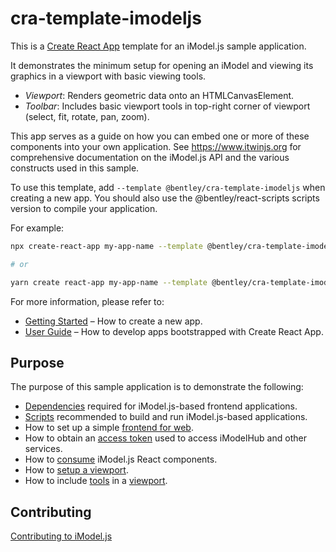 # cra-template-imodeljs

This is a [Create React App](https://github.com/facebook/create-react-app) template for an iModel.js sample application.

It demonstrates the minimum setup for opening an iModel and viewing its graphics in a viewport with basic viewing tools. 

* _Viewport_: Renders geometric data onto an HTMLCanvasElement.
* _Toolbar_: Includes basic viewport tools in top-right corner of viewport (select, fit, rotate, pan, zoom).

This app serves as a guide on how you can embed one or more of these components into your own application.
See https://www.itwinjs.org for comprehensive documentation on the iModel.js API and the various constructs used in this sample.

To use this template, add `--template @bentley/cra-template-imodeljs` when creating a new app. You should also use the @bentley/react-scripts scripts version to compile your application.

For example:

```sh
npx create-react-app my-app-name --template @bentley/cra-template-imodeljs --scripts-version @bentley/react-scripts

# or

yarn create react-app my-app-name --template @bentley/cra-template-imodeljs --scripts-version @bentley/react-scripts
```

For more information, please refer to:

- [Getting Started](https://create-react-app.dev/docs/getting-started) – How to create a new app.
- [User Guide](https://create-react-app.dev) – How to develop apps bootstrapped with Create React App.


## Purpose

The purpose of this sample application is to demonstrate the following:

* [Dependencies](./package.json) required for iModel.js-based frontend applications.
* [Scripts](./package.json) recommended to build and run iModel.js-based applications.
* How to set up a simple [frontend for web](./template/src/api.ts).
* How to obtain an [access token](https://www.itwinjs.org/learning/common/accesstoken/) used to access iModelHub and other services.
* How to [consume](./template/src/components/App.tsx) iModel.js React components.
* How to [setup a viewport](./template/src/components/App.tsx#L115).
* How to include
  [tools](./template/src/components/Toolbar.tsx) in a
  [viewport](./template/src/components/App.tsx#L186).

## Contributing

[Contributing to iModel.js](https://github.com/imodeljs/imodeljs/blob/master/CONTRIBUTING.md)

